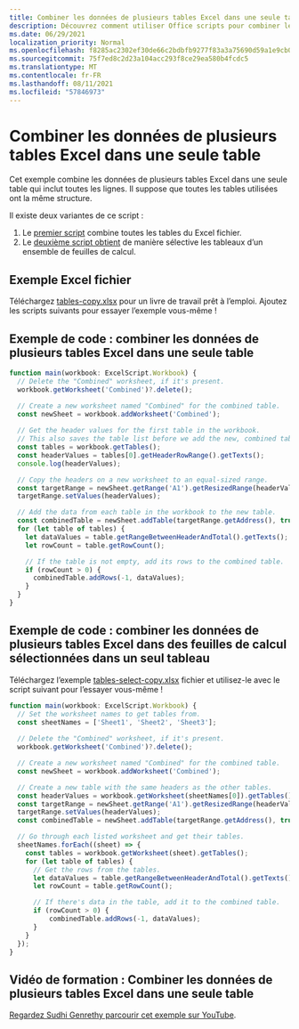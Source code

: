 ```yaml
---
title: Combiner les données de plusieurs tables Excel dans une seule table
description: Découvrez comment utiliser Office scripts pour combiner les données de plusieurs tables Excel dans une seule table.
ms.date: 06/29/2021
localization_priority: Normal
ms.openlocfilehash: f8285ac2302ef30de66c2bdbfb9277f83a3a75690d59a1e9cb066f544eeffb19
ms.sourcegitcommit: 75f7ed8c2d23a104acc293f8ce29ea580b4fcdc5
ms.translationtype: MT
ms.contentlocale: fr-FR
ms.lasthandoff: 08/11/2021
ms.locfileid: "57846973"
---
```

# <a name="combine-data-from-multiple-excel-tables-into-a-single-table"></a>Combiner les données de plusieurs tables Excel dans une seule table

Cet exemple combine les données de plusieurs tables Excel dans une seule table qui inclut toutes les lignes. Il suppose que toutes les tables utilisées ont la même structure.

Il existe deux variantes de ce script :

1. Le [premier script](#sample-code-combine-data-from-multiple-excel-tables-into-a-single-table) combine toutes les tables du Excel fichier.
1. Le [deuxième script obtient](#sample-code-combine-data-from-multiple-excel-tables-in-select-worksheets-into-a-single-table) de manière sélective les tableaux d’un ensemble de feuilles de calcul.

## <a name="sample-excel-file"></a>Exemple Excel fichier

Téléchargez <a href="tables-copy.xlsx">tables-copy.xlsx</a> pour un livre de travail prêt à l’emploi. Ajoutez les scripts suivants pour essayer l’exemple vous-même !

## <a name="sample-code-combine-data-from-multiple-excel-tables-into-a-single-table"></a>Exemple de code : combiner les données de plusieurs tables Excel dans une seule table

```TypeScript
function main(workbook: ExcelScript.Workbook) {
  // Delete the "Combined" worksheet, if it's present.
  workbook.getWorksheet('Combined')?.delete();

  // Create a new worksheet named "Combined" for the combined table.
  const newSheet = workbook.addWorksheet('Combined');
  
  // Get the header values for the first table in the workbook.
  // This also saves the table list before we add the new, combined table.
  const tables = workbook.getTables();    
  const headerValues = tables[0].getHeaderRowRange().getTexts();
  console.log(headerValues);

  // Copy the headers on a new worksheet to an equal-sized range.
  const targetRange = newSheet.getRange('A1').getResizedRange(headerValues.length-1, headerValues[0].length-1);
  targetRange.setValues(headerValues);

  // Add the data from each table in the workbook to the new table.
  const combinedTable = newSheet.addTable(targetRange.getAddress(), true);
  for (let table of tables) {      
    let dataValues = table.getRangeBetweenHeaderAndTotal().getTexts();
    let rowCount = table.getRowCount();

    // If the table is not empty, add its rows to the combined table.
    if (rowCount > 0) {
      combinedTable.addRows(-1, dataValues);
    }
  }
}
```

## <a name="sample-code-combine-data-from-multiple-excel-tables-in-select-worksheets-into-a-single-table"></a>Exemple de code : combiner les données de plusieurs tables Excel dans des feuilles de calcul sélectionnées dans un seul tableau

Téléchargez l’exemple <a href="tables-select-copy.xlsx">tables-select-copy.xlsx</a> fichier et utilisez-le avec le script suivant pour l’essayer vous-même !

```TypeScript
function main(workbook: ExcelScript.Workbook) {
  // Set the worksheet names to get tables from.
  const sheetNames = ['Sheet1', 'Sheet2', 'Sheet3'];
    
  // Delete the "Combined" worksheet, if it's present.
  workbook.getWorksheet('Combined')?.delete();

  // Create a new worksheet named "Combined" for the combined table.
  const newSheet = workbook.addWorksheet('Combined');

  // Create a new table with the same headers as the other tables.
  const headerValues = workbook.getWorksheet(sheetNames[0]).getTables()[0].getHeaderRowRange().getTexts();
  const targetRange = newSheet.getRange('A1').getResizedRange(headerValues.length-1, headerValues[0].length-1);
  targetRange.setValues(headerValues);
  const combinedTable = newSheet.addTable(targetRange.getAddress(), true);

  // Go through each listed worksheet and get their tables.
  sheetNames.forEach((sheet) => {
    const tables = workbook.getWorksheet(sheet).getTables();     
    for (let table of tables) {
      // Get the rows from the tables.
      let dataValues = table.getRangeBetweenHeaderAndTotal().getTexts();
      let rowCount = table.getRowCount();

      // If there's data in the table, add it to the combined table.
      if (rowCount > 0) {
          combinedTable.addRows(-1, dataValues);
      }
    }
  });
}
```

## <a name="training-video-combine-data-from-multiple-excel-tables-into-a-single-table"></a>Vidéo de formation : Combiner les données de plusieurs tables Excel dans une seule table

[Regardez Sudhi Genrethy parcourir cet exemple sur YouTube](https://youtu.be/di-8JukK3Lc).
